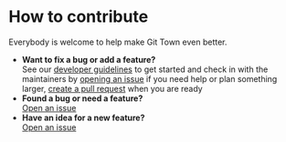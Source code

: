 # How to contribute

Everybody is welcome to help make Git Town even better.

- **Want to fix a bug or add a feature?** <br> See our
  [developer guidelines](DEVELOPMENT.md) to get started and check in with the
  maintainers by
  [opening an issue](https://github.com/git-town/git-town/issues/new) if you
  need help or plan something larger,
  [create a pull request](https://help.github.com/articles/using-pull-requests)
  when you are ready
- **Found a bug or need a feature?** <br>
  [Open an issue](https://github.com/git-town/git-town/issues/new)
- **Have an idea for a new feature?** <br>
  [Open an issue](https://github.com/git-town/git-town/issues/new)
